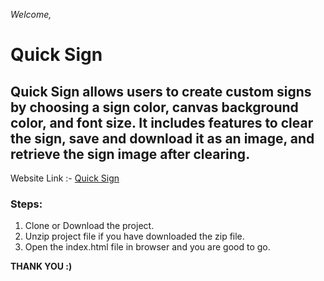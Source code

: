 _Welcome,_

# Quick Sign

## Quick Sign allows users to create custom signs by choosing a sign color, canvas background color, and font size. It includes features to clear the sign, save and download it as an image, and retrieve the sign image after clearing.

Website Link :-
[Quick Sign]()

### Steps:

1. Clone or Download the project.
2. Unzip project file if you have downloaded the zip file.
3. Open the index.html file in browser and you are good to go.

**THANK YOU :)**

